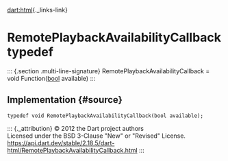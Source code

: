 [dart:html](../dart-html/dart-html-library){._links-link}

RemotePlaybackAvailabilityCallback typedef
==========================================

::: {.section .multi-line-signature}
RemotePlaybackAvailabilityCallback = void
Function([bool](../dart-core/bool-class) available)
:::

Implementation {#source}
--------------

``` {.language-dart data-language="dart"}
typedef void RemotePlaybackAvailabilityCallback(bool available);
```

::: {._attribution}
© 2012 the Dart project authors\
Licensed under the BSD 3-Clause \"New\" or \"Revised\" License.\
<https://api.dart.dev/stable/2.18.5/dart-html/RemotePlaybackAvailabilityCallback.html>
:::
